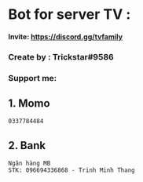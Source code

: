# Bot for server TV :

#### Invite: https://discord.gg/tvfamily

### Create by : Trickstar#9586
### Support me: 
## 1. Momo 
    0337784484
## 2. Bank
    Ngân hàng MB 
    STK: 096694336868 - Trinh Minh Thang 

